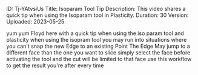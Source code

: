 ID: Tj-YAtvsiUs
Title: Isoparam Tool Tip
Description: This video shares a quick tip when using the Isoparam tool in Plasticity.
Duration: 30
Version: 
Uploaded: 2023-05-25

yum yum Floyd here with a quick tip when
using the iso param tool and plasticity
when using the isopram tool you may run
into situations where you can't snap the
new Edge to an existing Point The Edge
May jump to a different face than the
one you want to slice simply select the
face before activating the tool and the
cut will be limited to that face use
this workflow to get the result you're
after every time